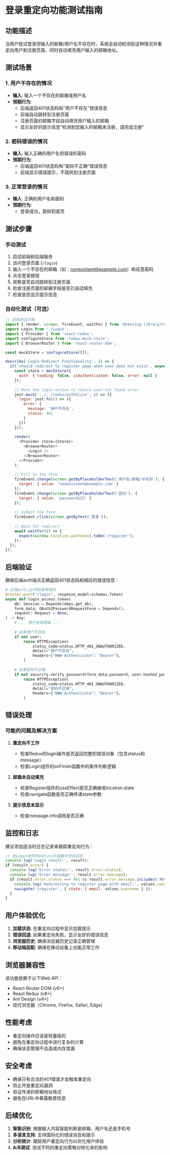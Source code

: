 # 登录重定向功能测试指南

## 功能描述

当用户尝试登录但输入的邮箱/用户名不存在时，系统会自动检测到这种情况并重定向用户到注册页面，同时自动填充用户输入的邮箱地址。

## 测试场景

### 1. 用户不存在的情况
- **输入**: 输入一个不存在的邮箱或用户名
- **预期行为**: 
  - 后端返回401状态码和"用户不存在"错误信息
  - 前端自动跳转到注册页面
  - 注册页面的邮箱字段自动填充用户输入的邮箱
  - 显示友好的提示信息"检测到您输入的邮箱未注册，请完成注册"

### 2. 密码错误的情况  
- **输入**: 输入正确的用户名但错误的密码
- **预期行为**:
  - 后端返回401状态码和"密码不正确"错误信息
  - 前端显示错误提示，不跳转到注册页面

### 3. 正常登录的情况
- **输入**: 正确的用户名和密码
- **预期行为**:
  - 登录成功，跳转到首页

## 测试步骤

### 手动测试
1. 启动前端和后端服务
2. 访问登录页面 (`/login`)
3. 输入一个不存在的邮箱（如：nonexistent@example.com）和任意密码
4. 点击登录按钮
5. 观察是否自动跳转到注册页面
6. 检查注册页面的邮箱字段是否已自动填充
7. 检查是否显示提示信息

### 自动化测试（可选）
```javascript
// 前端测试示例
import { render, screen, fireEvent, waitFor } from '@testing-library/react';
import Login from './Login';
import { Provider } from 'react-redux';
import configureStore from 'redux-mock-store';
import { BrowserRouter } from 'react-router-dom';

const mockStore = configureStore([]);

describe('Login Redirect Functionality', () => {
  it('should redirect to register page when user does not exist', async () => {
    const store = mockStore({
      auth: { loading: false, isAuthenticated: false, error: null }
    });
    
    // Mock the login action to return user not found error
    jest.mock('../../redux/authSlice', () => ({
      login: jest.fn(() => ({
        error: {
          message: '用户不存在',
          status: 401
        }
      }))
    }));
    
    render(
      <Provider store={store}>
        <BrowserRouter>
          <Login />
        </BrowserRouter>
      </Provider>
    );
    
    // Fill in the form
    fireEvent.change(screen.getByPlaceholderText('用户名/邮箱/手机号'), {
      target: { value: 'nonexistent@example.com' }
    });
    fireEvent.change(screen.getByPlaceholderText('密码'), {
      target: { value: 'password123' }
    });
    
    // Submit the form
    fireEvent.click(screen.getByText('登录'));
    
    // Wait for redirect
    await waitFor(() => {
      expect(window.location.pathname).toBe('/register');
    });
  });
});
```

## 后端验证

确保后端auth端点正确返回401状态码和相应的错误信息：

```python
# 后端auth.py中的登录端点
@router.post("/login", response_model=schemas.Token)
async def login_access_token(
    db: Session = Depends(deps.get_db),
    form_data: OAuth2PasswordRequestForm = Depends(),
    request: Request = None,
) -> Any:
    # ... 用户查找逻辑 ...
    
    # 如果用户不存在
    if not user:
        raise HTTPException(
            status_code=status.HTTP_401_UNAUTHORIZED,
            detail="用户不存在",
            headers={"WWW-Authenticate": "Bearer"},
        )
    
    # 如果密码不正确
    if not security.verify_password(form_data.password, user.hashed_password):
        raise HTTPException(
            status_code=status.HTTP_401_UNAUTHORIZED,
            detail="密码不正确",
            headers={"WWW-Authenticate": "Bearer"},
        )
```

## 错误处理

### 可能的问题及解决方案

1. **重定向不工作**
   - 检查Redux的login操作是否返回完整的错误对象（包含status和message）
   - 检查Login组件的onFinish函数中的条件判断逻辑

2. **邮箱未自动填充**
   - 检查Register组件的useEffect是否正确接收location.state
   - 检查navigate函数是否正确传递state参数

3. **提示信息未显示**
   - 检查message.info调用是否正确

## 监控和日志

建议添加适当的日志记录来跟踪重定向行为：

```javascript
// 在Login组件的onFinish函数中添加日志
console.log('Login result:', result);
if (result.error) {
  console.log('Error status:', result.error.status);
  console.log('Error message:', result.error.message);
  if (result.error.status === 401 && result.error.message.includes('用户不存在')) {
    console.log('Redirecting to register page with email:', values.username);
    navigate('/register', { state: { email: values.username } });
  }
}
```

## 用户体验优化

1. **加载状态**: 在重定向过程中显示加载提示
2. **错误回退**: 如果重定向失败，显示友好的错误信息
3. **浏览器历史**: 确保浏览器历史记录正确管理
4. **移动端适配**: 确保在移动设备上也能正常工作

## 浏览器兼容性

该功能依赖于以下Web API：
- React Router DOM (v6+)
- React Redux (v8+)
- Ant Design (v4+)
- 现代浏览器（Chrome, Firefox, Safari, Edge）

## 性能考虑

- 重定向操作应该是轻量级的
- 避免在重定向过程中进行复杂的计算
- 确保状态管理不会造成内存泄漏

## 安全考虑

- 确保只有合法的401错误才会触发重定向
- 防止开放重定向漏洞
- 验证传递的邮箱地址格式
- 避免在URL中暴露敏感信息

## 后续优化

1. **智能识别**: 根据输入内容智能判断是邮箱、用户名还是手机号
2. **多语言支持**: 支持国际化的错误消息和提示
3. **分析统计**: 跟踪用户重定向行为以优化用户体验
4. **A/B测试**: 测试不同的重定向策略对转化率的影响